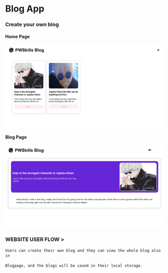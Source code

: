 # Blog App

### Create your own blog

#### Home Page

![Home](public/githubReadme/homepage.png)

#### Blog Page

![Home](public/githubReadme/blogpage.png)

### WEBSITE USER FLOW >

    Users can create their own blog and they can view the whole blog also in 
    
    Blogpage, and the blogs will be saved in their local storage.